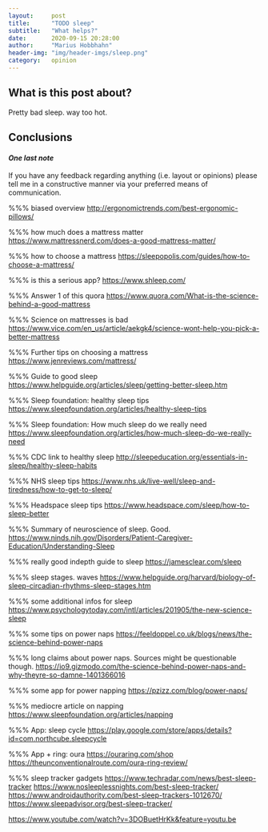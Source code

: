 ```yaml
---
layout:     post
title:      "TODO sleep"
subtitle:   "What helps?"
date:       2020-09-15 20:28:00
author:     "Marius Hobbhahn"
header-img: "img/header-imgs/sleep.png"
category:   opinion
---
```


## **What is this post about?**

Pretty bad sleep. way too hot. 


## Conclusions


#### ***One last note***

If you have any feedback regarding anything (i.e. layout or opinions) please tell me in a constructive manner via your preferred means of communication.


%%% biased overview
http://ergonomictrends.com/best-ergonomic-pillows/

%%% how much does a mattress matter
https://www.mattressnerd.com/does-a-good-mattress-matter/

%%% how to choose a mattress
https://sleepopolis.com/guides/how-to-choose-a-mattress/

%%% is this a serious app?
https://www.shleep.com/

%%% Answer 1 of this quora
https://www.quora.com/What-is-the-science-behind-a-good-mattress

%%% Science on mattresses is bad
https://www.vice.com/en_us/article/aekgk4/science-wont-help-you-pick-a-better-mattress

%%% Further tips on choosing a mattress
https://www.jenreviews.com/mattress/

%%% Guide to good sleep
https://www.helpguide.org/articles/sleep/getting-better-sleep.htm

%%% Sleep foundation: healthy sleep tips
https://www.sleepfoundation.org/articles/healthy-sleep-tips

%%% Sleep foundation: How much sleep do we really need
https://www.sleepfoundation.org/articles/how-much-sleep-do-we-really-need

%%% CDC link to healthy sleep
http://sleepeducation.org/essentials-in-sleep/healthy-sleep-habits

%%% NHS sleep tips
https://www.nhs.uk/live-well/sleep-and-tiredness/how-to-get-to-sleep/

%%% Headspace sleep tips
https://www.headspace.com/sleep/how-to-sleep-better

%%% Summary of neuroscience of sleep. Good.
https://www.ninds.nih.gov/Disorders/Patient-Caregiver-Education/Understanding-Sleep

%%% really good indepth guide to sleep
https://jamesclear.com/sleep

%%% sleep stages. waves
https://www.helpguide.org/harvard/biology-of-sleep-circadian-rhythms-sleep-stages.htm

%%% some additional infos for sleep
https://www.psychologytoday.com/intl/articles/201905/the-new-science-sleep

%%% some tips on power naps
https://feeldoppel.co.uk/blogs/news/the-science-behind-power-naps

%%% long claims about power naps. Sources might be questionable though.
https://io9.gizmodo.com/the-science-behind-power-naps-and-why-theyre-so-damne-1401366016

%%% some app for power napping
https://pzizz.com/blog/power-naps/

%%% mediocre article on napping
https://www.sleepfoundation.org/articles/napping

%%% App: sleep cycle
https://play.google.com/store/apps/details?id=com.northcube.sleepcycle

%%% App + ring: oura
https://ouraring.com/shop
https://theunconventionalroute.com/oura-ring-review/

%%% sleep tracker gadgets
https://www.techradar.com/news/best-sleep-tracker
https://www.nosleeplessnights.com/best-sleep-tracker/
https://www.androidauthority.com/best-sleep-trackers-1012670/
https://www.sleepadvisor.org/best-sleep-tracker/

https://www.youtube.com/watch?v=3DOBuetHrKk&feature=youtu.be


